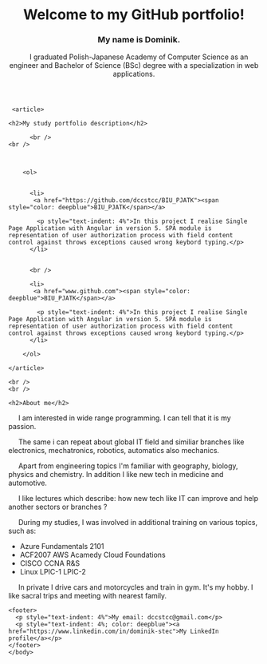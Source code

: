
<html>
  <body>
<header>
<h1>Welcome to my GitHub portfolio!</h1>
  
    
  <h3><p style="text-indent: 4%">My name is Dominik.</p></h3>
  
  <p style="text-indent: 4%">I graduated Polish-Japanese Academy of Computer Science as an engineer and Bachelor of Science (BSc) degree with a specialization in web applications. </p>
  
  
</header>
  
  <section>
    
     <article>
    
    <h2>My study portfolio description</h2>
    
          <br />
    <br />
      
     
        
        <ol>
          
          
          <li>
           <a href="https://github.com/dccstcc/BIU_PJATK"><span style="color: deepblue">BIU_PJATK</span></a>
          
            <p style="text-indent: 4%">In this project I realise Single Page Application with Angular in version 5. SPA module is representation of user authorization process with field content control against throws exceptions caused wrong keybord typing.</p>
          </li>
            
          
          <br />
          
          <li>
           <a href="www.github.com"><span style="color: deepblue">BIU_PJATK</span></a>
          
            <p style="text-indent: 4%">In this project I realise Single Page Application with Angular in version 5. SPA module is representation of user authorization process with field content control against throws exceptions caused wrong keybord typing.</p>
          </li>
          
        </ol>
    
    </article>
    
  </section>

  <aside>
    
    <br />
    <br />
    
    <h2>About me</h2>

  <p style="text-indent: 4%">I am interested in wide range programming. I can tell that it is my passion. </p> 
    <p style="text-indent: 4%"> The same i can repeat about global IT field and similiar branches like electronics, mechatronics, robotics, automatics also mechanics. </p> 
    <p style="text-indent: 4%"> Apart from engineering topics I'm familiar with geography, biology, physics and chemistry. In addition I like new tech in medicine and automotive. </p> 
    <p style="text-indent: 4%"> I like lectures which describe: how new tech like IT can improve and help another sectors or branches ? </p>
  
  <p style="text-indent: 4%">During my studies, I was involved in additional training on various topics, such as:
  <ul>
    <li>Azure Fundamentals 2101</li>
    <li>ACF2007 AWS Acamedy Cloud Foundations</li>
    <li>CISCO CCNA R&S</li>
    <li>Linux LPIC-1 LPIC-2</li>
  </ul>
  </p>
  
 
  <p style="text-indent: 4%">In private I drive cars and motorcycles and train in gym. It's my hobby. I like sacral trips and meeting with nearest family.</p>
  
</aside>
      
    <footer>
      <p style="text-indent: 4%">My email: dccstcc@gmail.com</p>
      <p style="text-indent: 4%; color: deepblue"><a href="https://www.linkedin.com/in/dominik-stec">My LinkedIn profile</a></p>
    </footer>
    </body>
</html>


